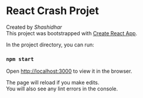 
# React Crash Projet

Created by *Shashidhar* <br>
This project was bootstrapped with [Create React App](https://github.com/facebook/create-react-app).


In the project directory, you can run:
### `npm start`

Open [http://localhost:3000](http://localhost:3000) to view it in the browser.

The page will reload if you make edits.<br>
You will also see any lint errors in the console.



